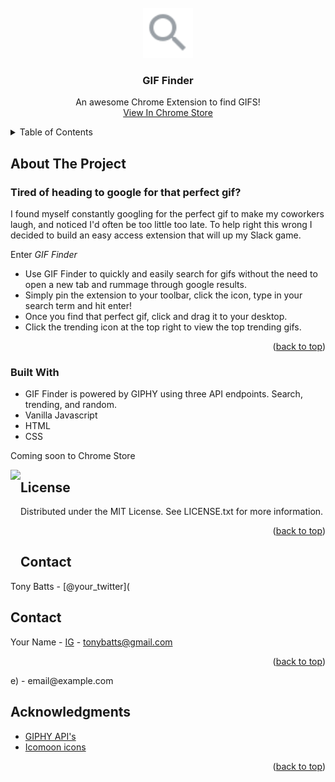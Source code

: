 <br />
<div align="center">
  <a href="#">
    <img src="https://github.com/tonybatts/gif-finder/blob/main/search-icon.svg" alt="Logo" width="80" height="80">
  </a>

  <h3 align="center">GIF Finder</h3>

  <p align="center">
    An awesome Chrome Extension to find GIFS!
    <br />
    <a href="#">View In Chrome Store</a>
  </p>
</div>

<!-- TABLE OF CONTENTS -->
<details>
  <summary>Table of Contents</summary>
  <ol>
    <li>
      <a href="#about-the-project">GIF Finder Intro</a>
      <ul>
        <li><a href="#built-with">Built With</a></li>
      </ul>
    </li>
    <li><a href="#license">License</a></li>
    <li><a href="#contact">Contact</a></li>
    <li><a href="#acknowledgments">Acknowledgments</a></li>
  </ol>
</details>

<!-- ABOUT THE PROJECT -->
## About The Project
### Tired of heading to google for that perfect gif? 

I found myself constantly googling for the perfect gif to make my coworkers laugh, and noticed I'd often be too little too late. To help right this wrong I decided to build an easy access extension that will up my Slack game.

Enter *GIF Finder*
* Use GIF Finder to quickly and easily search for gifs without the need to open a new tab and rummage through google results.
* Simply pin the extension to your toolbar, click the icon, type in your search term and hit enter!
* Once you find that perfect gif, click and drag it to your desktop.
* Click the trending icon at the top right to view the top trending gifs.

<p align="right">(<a href="#top">back to top</a>)</p>

### Built With

* GIF Finder is powered by GIPHY using three API endpoints. Search, trending, and random.
* Vanilla Javascript
* HTML
* CSS 

Coming soon to Chrome Store

<img align="left" height="150px" style="object-fit: cover;" src="https://github.com/tonybatts/gif-finder/blob/main/cat.gif">

<!-- LICENSE -->
## License

Distributed under the MIT License. See LICENSE.txt for more information.

<p align="right">(<a href="#top">back to top</a>)</p>

<!-- CONTACT -->
## Contact

Tony Batts - [@your_twitter](<!-- CONTACT -->
## Contact

Your Name - [IG](https://twitter.com/your_username) - tonybatts@gmail.com

<p align="right">(<a href="#top">back to top</a>)</p>e) - email@example.com

<!-- ACKNOWLEDGMENTS -->
## Acknowledgments
* [GIPHY API's](https://developers.giphy.com/docs/api/endpoint/)
* [Icomoon icons](https://icomoon.io/app/#/select)

<p align="right">(<a href="#top">back to top</a>)</p>

